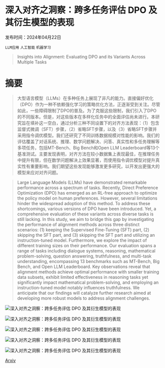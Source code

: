 # 深入对齐之洞察：跨多任务评估 DPO 及其衍生模型的表现

发布时间：2024年04月22日

`LLM应用` `人工智能` `机器学习`

> Insights into Alignment: Evaluating DPO and its Variants Across Multiple Tasks

# 摘要

> 大型语言模型（LLMs）在多种任务上展现了非凡的能力。直接偏好优化（DPO）作为一种不依赖强化学习的策略优化方法，正逐渐受到关注。尽管如此，一些障碍限制了DPO的普及。为了克服这些限制，我们引入了DPO的不同版本。但是，对这些版本在多样化任务中的全面评估尚未进行。本研究旨在填补这一空白，通过分析三种不同设置下的对齐方法表现：（1）包含监督式微调（SFT）步骤，（2）省略SFT步骤，以及（3）省略SFT步骤并采用指令调优模型。我们还研究了不同训练数据规模对性能的影响。我们的评估覆盖了对话系统、推理、数学问题解决、问答、真实性和多任务理解等多项任务，包括MT-Bench、Big Bench和Open LLM Leaderboard等13个基准测试。主要发现表明，对齐方法在较小数据集上表现最佳，在推理任务中提升有限，但在数学问题解决上效果显著，而使用指令调优模型对提升真实性有重要影响。我们期望这些发现能够激发更多研究，以开发出更强大的模型来应对对齐问题。

> Large Language Models (LLMs) have demonstrated remarkable performance across a spectrum of tasks. Recently, Direct Preference Optimization (DPO) has emerged as an RL-free approach to optimize the policy model on human preferences. However, several limitations hinder the widespread adoption of this method. To address these shortcomings, various versions of DPO have been introduced. Yet, a comprehensive evaluation of these variants across diverse tasks is still lacking. In this study, we aim to bridge this gap by investigating the performance of alignment methods across three distinct scenarios: (1) keeping the Supervised Fine-Tuning (SFT) part, (2) skipping the SFT part, and (3) skipping the SFT part and utilizing an instruction-tuned model. Furthermore, we explore the impact of different training sizes on their performance. Our evaluation spans a range of tasks including dialogue systems, reasoning, mathematical problem-solving, question answering, truthfulness, and multi-task understanding, encompassing 13 benchmarks such as MT-Bench, Big Bench, and Open LLM Leaderboard. Key observations reveal that alignment methods achieve optimal performance with smaller training data subsets, exhibit limited effectiveness in reasoning tasks yet significantly impact mathematical problem-solving, and employing an instruction-tuned model notably influences truthfulness. We anticipate that our findings will catalyze further research aimed at developing more robust models to address alignment challenges.

![深入对齐之洞察：跨多任务评估 DPO 及其衍生模型的表现](../../../paper_images/2404.14723/x1.png)

![深入对齐之洞察：跨多任务评估 DPO 及其衍生模型的表现](../../../paper_images/2404.14723/x2.png)

![深入对齐之洞察：跨多任务评估 DPO 及其衍生模型的表现](../../../paper_images/2404.14723/x3.png)

![深入对齐之洞察：跨多任务评估 DPO 及其衍生模型的表现](../../../paper_images/2404.14723/x4.png)

![深入对齐之洞察：跨多任务评估 DPO 及其衍生模型的表现](../../../paper_images/2404.14723/x5.png)

[Arxiv](https://arxiv.org/abs/2404.14723)